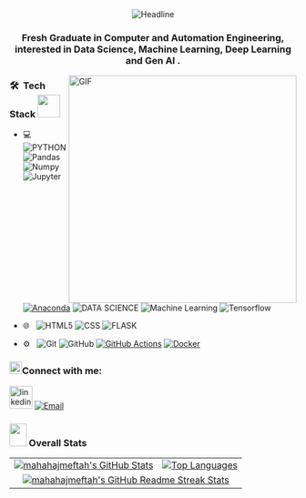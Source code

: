 <div align=center>
        <img src="https://readme-typing-svg.herokuapp.com?color=%236FDA44&size=32&center=true&vCenter=true&width=600&height=50&lines=Hi+there+I'm+Maha+Haj+Meftah+%F0%9F%91%8B;Passionate+Data+Scientist;" alt="Headline" />
  </div>
<h3 align="center">Fresh Graduate in Computer and Automation  Engineering, interested in Data Science, Machine Learning, Deep Learning and Gen AI .</h3>

<img align="right" width="400" alt="GIF" src="https://blog.cloudlayer.io/content/images/2020/12/coding-freak.gif"/>

<h3> 🛠 &nbsp;Tech Stack <img src="https://media.giphy.com/media/j2pOGeGYKe2xCCKwfi/giphy.gif" width="40"></h3>

- 💻 &nbsp;
  ![PYTHON](https://img.shields.io/badge/-Python-333333?style=flat&logo=python)
  ![Pandas](https://img.shields.io/badge/Pandas-150458?style=flat-square&logo=pandas&logoColor=white")
  ![Numpy](https://img.shields.io/badge/Numpy-013243?style=flat-square&logo=numpy&logoColor=white")
  ![Jupyter](https://img.shields.io/badge/Jupyter-F37626?style=flat-square&logo=Jupyter&logoColor=white)
  [![Anaconda](https://img.shields.io/badge/Anaconda-44A833?logo=anaconda&logoColor=fff)](#)
  ![DATA SCIENCE](https://img.shields.io/badge/-Data%20Science-333333?style=flat&logo=data%20science)
  ![Machine Learning](https://img.shields.io/badge/-ML-333333?style=flat&logo=ML)
![Tensorflow](https://img.shields.io/badge/tensorflow-keras-orange)
- 🌐 &nbsp;
  ![HTML5](https://img.shields.io/badge/-HTML5-333333?style=flat&logo=HTML5)
  ![CSS](https://img.shields.io/badge/-CSS-333333?style=flat&logo=CSS3&logoColor=1572B6)
  ![FLASK](https://img.shields.io/badge/-Flask-333333?style=flat&logo=flask)
  
- ⚙️ &nbsp;
  ![Git](https://img.shields.io/badge/-Git-333333?style=flat&logo=git)
  ![GitHub](https://img.shields.io/badge/-GitHub-333333?style=flat&logo=github)
  [![GitHub Actions](https://img.shields.io/badge/GitHub_Actions-2088FF?logo=github-actions&logoColor=white)](#)
  [![Docker](https://img.shields.io/badge/Docker-2496ED?logo=docker&logoColor=fff)](#)

<h3 align="left"><img src="https://media.giphy.com/media/5WJ6SOKeNKrSzblU4R/giphy.gif" width=22 height=22>Connect with me:</h3> 

[<img src='https://cdn3.iconfinder.com/data/icons/capsocial-round/500/linkedin-64.png' alt='linkedin' height='40'>](https://www.linkedin.com/in/maha-haj-meftah-02a0b5132/)
<a href="mailto:hajmeftahmaha@gmail.com"><img alt="Email" src="https://img.shields.io/badge/Email-hajmeftahmaha@gmail.com-blue?style=flat-square&logo=gmail"></a><br>

### <img src="https://media.giphy.com/media/IcnxGGAj0ubyB2r5M6/giphy.gif" width=30 height=40> Overall Stats

<table>
  <tr>
    <td>
      <a href="https://github.com/mahahajmeftah/github-readme-stats"> <img src="https://github-readme-stats.vercel.app/api?username=mahahajmeftah&hide_border=true&show_icons=true" alt="mahahajmeftah's GitHub Stats" /> </a>
    </td>
    <td>
      <a href="https://github.com/mahahajmeftah/github-readme-stats"> <img src="https://github-readme-stats.vercel.app/api/top-langs/?username=mahahajmeftah&hide_border=true&langs_count=8&layout=compact" alt="Top Languages" /> </a>
    </td>
  </tr>
  <tr>
    <td colspan=2 align="center">
      <a href="https://git.io/streak-stats"> <img src="http://github-readme-streak-stats.herokuapp.com?user=mahahajmeftah&hide_border=true&background=f6f8fa&currStreakLabel=000000&date_format=j%20M%5B%20Y%5D" alt="mahahajmeftah's GitHub Readme Streak Stats" /> </a>
    </td>
  </tr>
</table>
